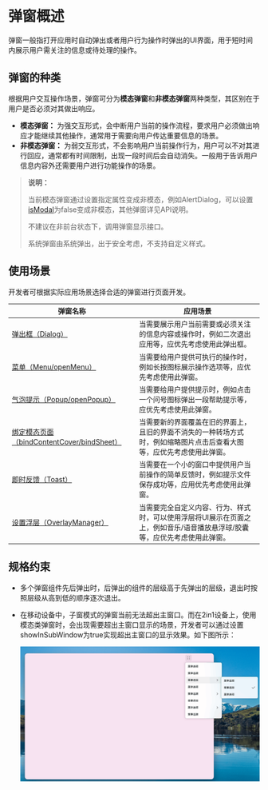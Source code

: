 # 弹窗概述
弹窗一般指打开应用时自动弹出或者用户行为操作时弹出的UI界面，用于短时间内展示用户需关注的信息或待处理的操作。

## 弹窗的种类

根据用户交互操作场景，弹窗可分为**模态弹窗**和**非模态弹窗**两种类型，其区别在于用户是否必须对其做出响应。

* **模态弹窗：** 为强交互形式，会中断用户当前的操作流程，要求用户必须做出响应才能继续其他操作，通常用于需要向用户传达重要信息的场景。
* **非模态弹窗：** 为弱交互形式，不会影响用户当前操作行为，用户可以不对其进行回应，通常都有时间限制，出现一段时间后会自动消失。一般用于告诉用户信息内容外还需要用户进行功能操作的场景。

> **说明：** 
>
> 当前模态弹窗通过设置指定属性变成非模态，例如AlertDialog，可以设置[isModal](../reference//apis-arkui/arkui-ts/ts-methods-alert-dialog-box.md#alertdialogparam对象说明)为false变成非模态，其他弹窗详见API说明。
>
> 不建议在非前台状态下，调用弹窗显示接口。
>
> 系统弹窗由系统弹出，出于安全考虑，不支持自定义样式。

## 使用场景

开发者可根据实际应用场景选择合适的弹窗进行页面开发。

弹窗名称 | 应用场景 |
| --- | --- |
| [弹出框（Dialog）](arkts-base-dialog-overview.md) | 当需要展示用户当前需要或必须关注的信息内容或操作时，例如二次退出应用等，应优先考虑使用此弹出框。 |
| [菜单（Menu/openMenu）](arkts-menu-overview.md)  | 当需要给用户提供可执行的操作时，例如长按图标展示操作选项等，应优先考虑使用此弹窗。 |
| [气泡提示（Popup/openPopup）](arkts-popup-overview.md)  | 当需要给用户提供提示时，例如点击一个问号图标弹出一段帮助提示等，应优先考虑使用此弹窗。 |
| [绑定模态页面（bindContentCover/bindSheet）](arkts-modal-overview.md)  | 当需要新的界面覆盖在旧的界面上，且旧的界面不消失的一种转场方式时，例如缩略图片点击后查看大图等，应优先考虑使用此弹窗。 |
|  [即时反馈（Toast）](arkts-create-toast.md)  | 当需要在一个小的窗口中提供用户当前操作的简单反馈时，例如提示文件保存成功等，应用优先考虑使用此弹窗。 |
|  [设置浮层（OverlayManager）](arkts-create-overlaymanager.md)  | 当需要完全自定义内容、行为、样式时，可以使用浮层将UI展示在页面之上，例如音乐/语音播放悬浮球/胶囊等，应优先考虑使用此弹窗。 |

## 规格约束

* 多个弹窗组件先后弹出时，后弹出的组件的层级高于先弹出的层级，退出时按照层级从高到低的顺序逐次退出。
* 在移动设备中，子窗模式的弹窗当前无法超出主窗口。而在2in1设备上，使用模态类弹窗时，会出现需要超出主窗口显示的场景，开发者可以通过设置showInSubWindow为true实现超出主窗口的显示效果。如下图所示：

  ![image](figures/Dialog01.png)


